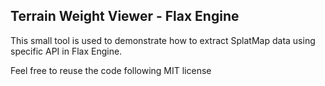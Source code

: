 ## Terrain Weight Viewer - Flax Engine
This small tool is used to demonstrate how to extract SplatMap data using specific API in Flax Engine.

Feel free to reuse the code following MIT license
